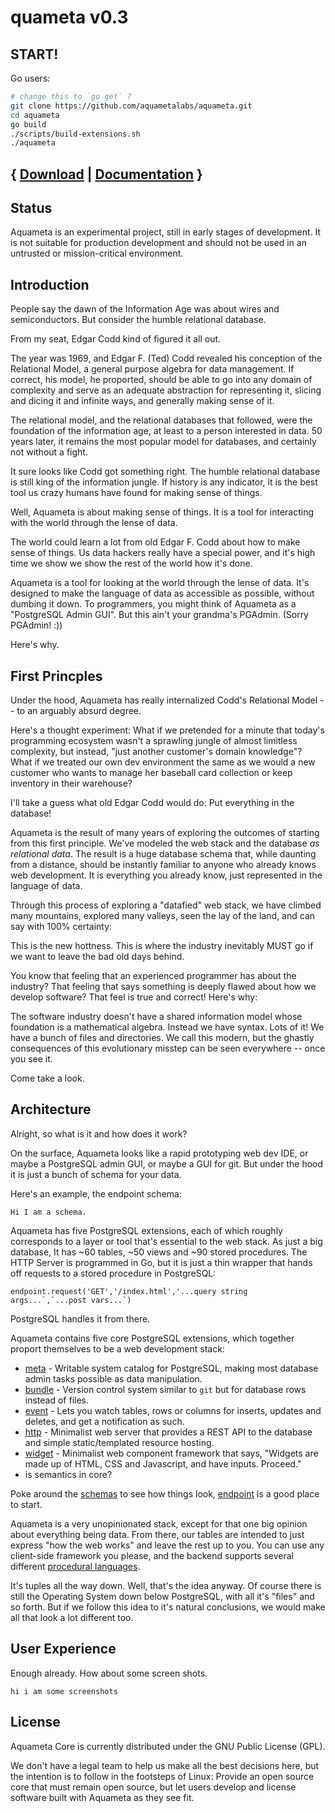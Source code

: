 quameta v0.3
=============


START!
------

Go users:

```bash
# change this to `go get` ?
git clone https://github.com/aquametalabs/aquameta.git
cd aquameta
go build
./scripts/build-extensions.sh
./aquameta
```

{ [Download](http://aquameta.com/download) | [Documentation](http://aquameta.org/docs) }
----------------------------------------------------------------------------------------

Status
------

Aquameta is an experimental project, still in early stages of development.  It is not suitable for production development and should not be used in an untrusted or mission-critical environment.

Introduction
------------

People say the dawn of the Information Age was about wires and semiconductors.  But consider the humble relational database.

From my seat, Edgar Codd kind of figured it all out.

The year was 1969, and Edgar F. (Ted) Codd revealed his conception of the Relational Model, a general purpose algebra for data management.  If correct, his model, he proported, should be able to go into any domain of complexity and serve as an adequate abstraction for representing it, slicing and dicing it and infinite ways, and generally making sense of it.

The relational model, and the relational databases that followed, were the foundation of the information age, at least to a person interested in data.  50 years later, it remains the most popular model for databases, and certainly not without a fight.

It sure looks like Codd got something right.  The humble relational database is still king of the information jungle.  If history is any indicator, it is the best tool us crazy humans have found for making sense of things.

Well, Aquameta is about making sense of things.  It is a tool for interacting with the world through the lense of data.

The world could learn a lot from old Edgar F. Codd about how to make sense of things.  Us data hackers really have a special power, and it's high time we show we show the rest of the world how it's done.

Aquameta is a tool for looking at the world through the lense of data.  It's designed to make the language of data as accessible as possible, without dumbing it down.  To programmers, you might think of Aquameta as a "PostgreSQL Admin GUI".  But this ain't your grandma's PGAdmin.  (Sorry PGAdmin! :))

Here's why.


First Princples
---------------

Under the hood, Aquameta has really internalized Codd's Relational Model -- to an arguably absurd degree.

Here's a thought experiment:  What if we pretended for a minute that today's programming ecosystem wasn't a sprawling jungle of almost limitless complexity, but instead, "just another customer's domain knowledge"?  What if we treated our own dev environment the same as we would a new customer who wants to manage her baseball card collection or keep inventory in their warehouse?  

I'll take a guess what old Edgar Codd would do:  Put everything in the database!

Aquameta is the result of many years of exploring the outcomes of starting from this first principle.  We've modeled the web stack and the database *as relational data*.  The result is a huge database schema that, while daunting from a distance, should be instantly familiar to anyone who already knows web development.  It is everything you already know, just represented in the language of data.

Through this process of exploring a "datafied" web stack, we have climbed many mountains, explored many valleys, seen the lay of the land, and can say with 100% certainty:

This is the new hottness.  This is where the industry inevitably MUST go if we want to leave the bad old days behind.

You know that feeling that an experienced programmer has about the industry?  That feeling that says something is deeply flawed about how we develop software?  That feel is true and correct!  Here's why:

The software industry doesn't have a shared information model whose foundation is a mathematical algebra. Instead we have syntax.  Lots of it!  We have a bunch of files and directories.  We call this modern, but the ghastly consequences of this evolutionary misstep can be seen everywhere -- once you see it.

Come take a look.


Architecture
------------

Alright, so what is it and how does it work?

On the surface, Aquameta looks like a rapid prototyping web dev IDE, or maybe a PostgreSQL admin GUI, or maybe a GUI for git.  But under the hood it is just a bunch of schema for your data.

Here's an example, the endpoint schema:

`Hi I am a schema.`

Aquameta has five PostgreSQL extensions, each of which roughly corresponds to a layer or tool that's essential to the web stack.  As just a big database, It has ~60 tables, ~50 views and ~90 stored procedures.  The HTTP Server is programmed in Go, but it is just a thin wrapper that hands off requests to a stored procedure in PostgreSQL:


```
endpoint.request('GET','/index.html','...query string args...`,`...post vars...`)
```
PostgreSQL handles it from there.


Aquameta contains five core PostgreSQL extensions, which together proport themselves to be a web development stack:

- [meta](extensions/meta) - Writable system catalog for PostgreSQL, making most database admin tasks possible as data manipulation.
- [bundle](extensions/bundle) - Version control system similar to `git` but for database rows instead of files.
- [event](extensions/event) - Lets you watch tables, rows or columns for inserts, updates and deletes, and get a notification as such.
- [http](extensions/endpoint) - Minimalist web server that provides a REST API to the database and simple static/templated resource hosting.
- [widget](extensions/widget) - Minimalist web component framework that says, "Widgets are made up of HTML, CSS and Javascript, and have inputs.  Proceed."
- is semantics in core?

Poke around the [schemas]() to see how things look, [endpoint]() is a good place to start.

Aquameta is a very unopinionated stack, except for that one big opinion about everything being data.  From there, our tables are intended to just express "how the web works" and leave the rest up to you.  You can use any client-side framework you please, and the backend supports several different [procedural languages]().

It's tuples all the way down.  Well, that's the idea anyway.  Of course there is still the Operating System down below PostgreSQL, with all it's "files" and so forth.  But if we follow this idea to it's natural conclusions, we would make all that look a lot different too.


User Experience
---------------

Enough already.  How about some screen shots.

`hi i am some screenshots`


License
-------

Aquameta Core is currently distributed under the GNU Public License (GPL).  

We don't have a legal team to help us make all the best decisions here, but the intention is to follow in the footsteps of Linux:  Provide an open source core that must remain open source, but let users develop and license software built with Aquameta as they see fit.

<!--

About
-----

Aquameta has been the life project of Eric Hanson for close to 20 years
off-and-on.  Functional prototypes have been developed in XML, RDF and MySQL,
but PostgreSQL is the first database discovered that has the functionality
necessary to achieve something close to practical.

Technical goals of the project include:
- Allow complete management of the database using only INSERT, UPDATE and DELETE commands (expose the DDL as DML)
- Version control of relational data
- Reified architecture, where the entire system is self-defined as data, and as such can evolve using only data manipulation
- Remote push/pull of commits to relational VCS
- Access and manipulate the database as a file system from the command prompt
- Access and manipulate the file system as relational data from the SQL prompt
- Internal event system for pub/sub of changes to tables, columns or rows
- Modular web interface components ("widgets") made of HTML, CSS, Javascript, that are self-contained, manage their own dependencies, accept input arguments, can instantiate other widgets, and can emit events that other widgets can subscribe to
- "Semantic decoration" allows the user to associate UI components with schema components (relations, columns, data types), auto-generate simple CRUD UIs, and progressively enhance a UI by overriding sensible defaults with custom widgets
- Pub/sub notification let peers download new content from each other as it comes available without polling
- Users communicate with each other by exchanging structured, relational data
- Decentralized P2P network with no single point of failure
- Decentralize the web
- Datafy the programming stack
- Deprecate the file system

Human goals:
- Teach people to speak the language of data
- Convert word-based knowledge and information to structured knowledge and information
- Stretch a net of approximate categorization across our earth

The database gives developers an almost miraculous power.  It is a general
purpose tool for making sense of the world, poised in every direction.  It lets
programmers dive into any domain of complexity, across wildly diverse
landsapes, with confidence that they have an adequate tool for modeling the
complexity and making sense of it all.


With the database, they can model any new world, identify all the categories,
choose the right distinctions within those catagories, bring in all the facts,
put them in the right buckets, and change around the buckets on the fly as they
learn more.


* [demo video](https://www.youtube.com/watch?v-ZOpj8lvNJtg)
* [get started](docs/quickstart.md)
* [cheat sheet](docs/cheatsheet.md)
* [TWiT FLOSS Weekly](https://www.youtube.com/watch?v-G0C8AsXNPAU)

-->

